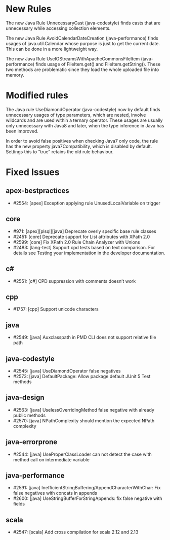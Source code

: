 # New Rules

The new Java Rule UnnecessaryCast (java-codestyle) finds casts that are unnecessary while accessing collection elements.

The new Java Rule AvoidCalendarDateCreation (java-performance) finds usages of java.util.Calendar whose purpose is just to get the current date. This can be done in a more lightweight way.

The new Java Rule UseIOStreamsWithApacheCommonsFileItem (java-performance) finds usage of FileItem.get() and FileItem.getString(). These two methods are problematic since they load the whole uploaded file into memory.

# Modified rules

The Java rule UseDiamondOperator (java-codestyle) now by default finds unnecessary usages of type parameters, which are nested, involve wildcards and are used within a ternary operator. These usages are usually only unnecessary with Java8 and later, when the type inference in Java has been improved.

In order to avoid false positives when checking Java7 only code, the rule has the new property java7Compatibility, which is disabled by default. Settings this to “true” retains the old rule behaviour.

# Fixed Issues

## apex-bestpractices
- #2554: [apex] Exception applying rule UnusedLocalVariable on trigger
## core
- #971: [apex][plsql][java] Deprecate overly specific base rule classes
- #2451: [core] Deprecate support for List attributes with XPath 2.0
- #2599: [core] Fix XPath 2.0 Rule Chain Analyzer with Unions
- #2483: [lang-test] Support cpd tests based on text comparison. For details see Testing your implementation in the developer documentation.
## c#
- #2551: [c#] CPD suppression with comments doesn’t work
## cpp
- #1757: [cpp] Support unicode characters
## java
- #2549: [java] Auxclasspath in PMD CLI does not support relative file path
## java-codestyle
- #2545: [java] UseDiamondOperator false negatives
- #2573: [java] DefaultPackage: Allow package default JUnit 5 Test methods
## java-design
- #2563: [java] UselessOverridingMethod false negative with already public methods
- #2570: [java] NPathComplexity should mention the expected NPath complexity
## java-errorprone
- #2544: [java] UseProperClassLoader can not detect the case with method call on intermediate variable
## java-performance
- #2591: [java] InefficientStringBuffering/AppendCharacterWithChar: Fix false negatives with concats in appends
- #2600: [java] UseStringBufferForStringAppends: fix false negative with fields
## scala
- #2547: [scala] Add cross compilation for scala 2.12 and 2.13
